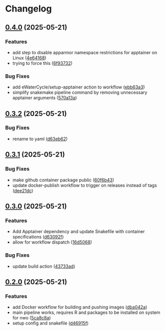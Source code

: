 # Changelog

## [0.4.0](https://github.com/BHKLAB-DataProcessing/ccle-treatmentresponse-snakemake/compare/v0.3.2...v0.4.0) (2025-05-21)


### Features

* add step to disable apparmor namespace restrictions for apptainer on Linux ([4e64168](https://github.com/BHKLAB-DataProcessing/ccle-treatmentresponse-snakemake/commit/4e641683c5fe1f130fa5e84ce246eb04312760c1))
* trying to force this ([6f93732](https://github.com/BHKLAB-DataProcessing/ccle-treatmentresponse-snakemake/commit/6f937321b478b57c5a6559dbd770ac0428795216))


### Bug Fixes

* add eWaterCycle/setup-apptainer action to workflow ([ebb63a3](https://github.com/BHKLAB-DataProcessing/ccle-treatmentresponse-snakemake/commit/ebb63a391de1e81537be22d0beaa0e85af597e64))
* simplify snakemake pipeline command by removing unnecessary apptainer arguments ([570a13a](https://github.com/BHKLAB-DataProcessing/ccle-treatmentresponse-snakemake/commit/570a13af04c57345d6d567b231a0c327092ce9b0))

## [0.3.2](https://github.com/BHKLAB-DataProcessing/ccle-treatmentresponse-snakemake/compare/v0.3.1...v0.3.2) (2025-05-21)


### Bug Fixes

* rename to yaml ([d63eb62](https://github.com/BHKLAB-DataProcessing/ccle-treatmentresponse-snakemake/commit/d63eb62543d83922e55a37ffc5e5ff490b8d110b))

## [0.3.1](https://github.com/BHKLAB-DataProcessing/ccle-treatmentresponse-snakemake/compare/v0.3.0...v0.3.1) (2025-05-21)


### Bug Fixes

* make github container package public ([60f6b43](https://github.com/BHKLAB-DataProcessing/ccle-treatmentresponse-snakemake/commit/60f6b43ae49f9412619f65b49d6750cd31b00a32))
* update docker-publish workflow to trigger on releases instead of tags ([dee21dc](https://github.com/BHKLAB-DataProcessing/ccle-treatmentresponse-snakemake/commit/dee21dc45faa7f95291516055cf5d919cfea2b4b))

## [0.3.0](https://github.com/BHKLAB-DataProcessing/ccle-treatmentresponse-snakemake/compare/v0.2.0...v0.3.0) (2025-05-21)


### Features

* Add Apptainer dependency and update Snakefile with container specifications ([d63092f](https://github.com/BHKLAB-DataProcessing/ccle-treatmentresponse-snakemake/commit/d63092fd8b0dad097b93b32a60fdf521d451cc84))
* allow for workflow dispatch ([16d5068](https://github.com/BHKLAB-DataProcessing/ccle-treatmentresponse-snakemake/commit/16d506868862baa6fc15fb2896ded1793983a9ea))


### Bug Fixes

* update build action ([43733ad](https://github.com/BHKLAB-DataProcessing/ccle-treatmentresponse-snakemake/commit/43733adb5f8a1cbce209fc06ff791b17b66fe5d6))

## [0.2.0](https://github.com/BHKLAB-DataProcessing/ccle-treatmentresponse-snakemake/compare/v0.1.0...v0.2.0) (2025-05-21)


### Features

* add Docker workflow for building and pushing images ([dba042a](https://github.com/BHKLAB-DataProcessing/ccle-treatmentresponse-snakemake/commit/dba042ac87f7b721333a2b0235ebfc8800dd2e46))
* main pipeline works, requires R and packages to be installed on system for nwo ([5ca8c8a](https://github.com/BHKLAB-DataProcessing/ccle-treatmentresponse-snakemake/commit/5ca8c8a8bb4991672c9279104392022d264f38ea))
* setup config and snakefile ([d46915f](https://github.com/BHKLAB-DataProcessing/ccle-treatmentresponse-snakemake/commit/d46915fe690c371d6cdf73091dd32617270547de))
